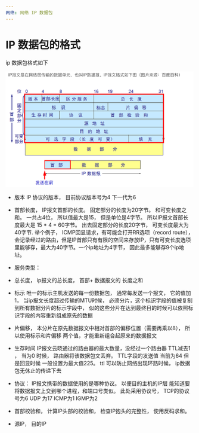 ```yaml
---
网络: 网络 IP 数据包
---
```


# IP 数据包的格式

ip 数据包格式如下
 
![](.gitbook/assets/ip.png)


* 版本 IP 协议的版本， 目前协议版本号为4 下一代为6

* 首部长度， IP报文首部的长度。 固定部分的长度为20字节。 和可变长度之和。 一共占4位， 所以值最大是15， 但是单位是4字节。 所以IP报文首部长度最大是 15 \* 4 = 60字节。 出去固定部分的长度20字节， 可变长度最大为40字节. 举个例子， ICMP回显请求，有可能会打开RR选项（record route），会记录经过的路由，但是IP首部只有有限的空间来存放IP，只有可变长度选项里能够存，最大为40字节。一个ip地址为4字节， 因此最多能够存9个ip地址。

* 服务类型： 

* 总长度， ip报文的总长度， 首部+ 数据报文的 长度之和

* 标示 唯一的标示主机发送的每一份数据包， 通常每发送一个报文， 它的值加1， 当ip报文长度超过传输的MTU时候， 必须分片，这个标识字段的值被复制到所有数据分片的标示字段中， 似的这些分片在达到最终目的时候可以依照标识字段的内容重新组成原先的数据

* 片偏移， 本分片在原先数据报文中相对首部的偏移位置（需要再乘以8）， 所以使用标示和片偏移 两个值，才能重新组合起原来的数据报文

* 生存时间  IP报文云晓通过的路由器的最大数量，没经过一个路由器 TTL减去1 ， 当为0 时候， 路由器将该数据包文丢弃。 TTL字段的发送值 当前为64 但是回显时候 一般设置为最大值225。 ttl 可以防止网络出现环路时候， ip数据包无休止的传递下去

* 协议： IP报文携带的数据使用的是哪种协议。 以便目的主机的IP层 能知道要将数据报文上交到哪个进程，和端口号类似。 此处采用协议号， TCP的协议号为6 UDP 为17 ICMP为1 IGMP为2

* 首部校验和， 计算IP头部的校验和， 检查IP抱头的完整性， 使用反码求和。

* 源IP， 目的IP



